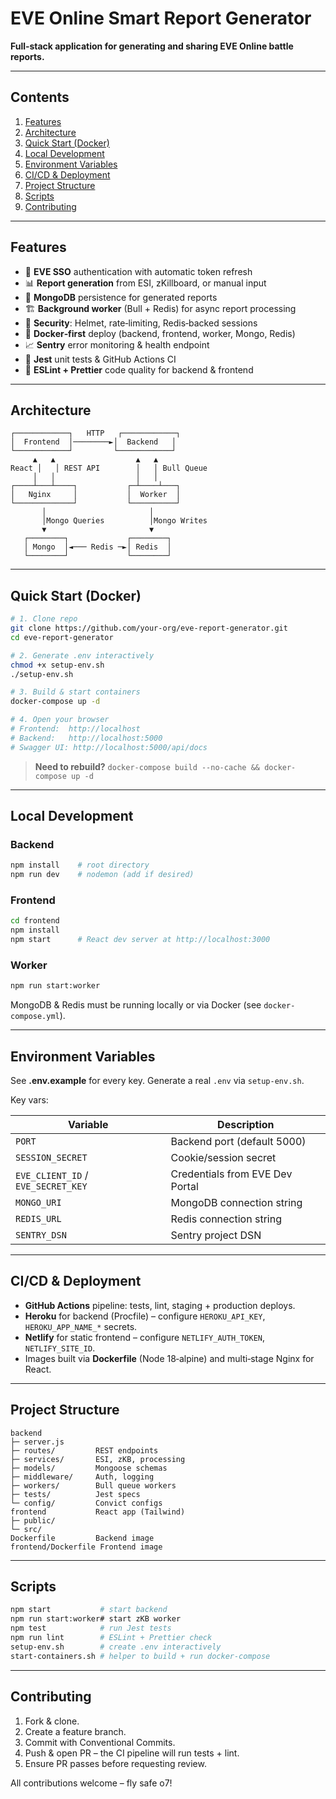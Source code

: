 # EVE Online Smart Report Generator

**Full‑stack application for generating and sharing EVE Online battle reports.**

---

## Contents

1. [Features](#features)
2. [Architecture](#architecture)
3. [Quick Start (Docker)](#quick-start-docker)
4. [Local Development](#local-development)
5. [Environment Variables](#environment-variables)
6. [CI/CD & Deployment](#cicd--deployment)
7. [Project Structure](#project-structure)
8. [Scripts](#scripts)
9. [Contributing](#contributing)

---

## Features

* 🚀 **EVE SSO** authentication with automatic token refresh
* 📊 **Report generation** from ESI, zKillboard, or manual input
* 💾 **MongoDB** persistence for generated reports
* 🏗️ **Background worker** (Bull + Redis) for async report processing
* 🔐 **Security**: Helmet, rate‑limiting, Redis‑backed sessions
* 🐳 **Docker‑first** deploy (backend, frontend, worker, Mongo, Redis)
* 📈 **Sentry** error monitoring & health endpoint
* 🧪 **Jest** unit tests & GitHub Actions CI
* 🧹 **ESLint + Prettier** code quality for backend & frontend

---

## Architecture

```
┌────────────┐   HTTP   ┌────────────┐
│  Frontend  │────────►│  Backend   │
└────────────┘         └────────────┘
     ▲   ▲                  ▲   ▲
React │   │ REST API        │   │ Bull Queue
     │   │                  │   │
┌────┴───┴────┐           ┌─┴────┴───┐
│   Nginx     │           │  Worker  │
└─────────────┘           └──────────┘
       │                       │
       │Mongo Queries          │Mongo Writes
       ▼                       ▼
   ┌────────┐             ┌────────┐
   │ Mongo  │◄─── Redis ─►│ Redis  │
   └────────┘             └────────┘
```

---

## Quick Start (Docker)

```bash
# 1. Clone repo
git clone https://github.com/your-org/eve-report-generator.git
cd eve-report-generator

# 2. Generate .env interactively
chmod +x setup-env.sh
./setup-env.sh

# 3. Build & start containers
docker-compose up -d

# 4. Open your browser
# Frontend:  http://localhost
# Backend:   http://localhost:5000
# Swagger UI: http://localhost:5000/api/docs
```

> **Need to rebuild?** `docker-compose build --no-cache && docker-compose up -d`

---

## Local Development

### Backend

```bash
npm install    # root directory
npm run dev    # nodemon (add if desired)
```

### Frontend

```bash
cd frontend
npm install
npm start      # React dev server at http://localhost:3000
```

### Worker

```bash
npm run start:worker
```

MongoDB & Redis must be running locally or via Docker (see `docker-compose.yml`).

---

## Environment Variables

See **.env.example** for every key. Generate a real `.env` via `setup-env.sh`.

Key vars:

| Variable                           | Description                     |
| ---------------------------------- | ------------------------------- |
| `PORT`                             | Backend port (default 5000)     |
| `SESSION_SECRET`                   | Cookie/session secret           |
| `EVE_CLIENT_ID` / `EVE_SECRET_KEY` | Credentials from EVE Dev Portal |
| `MONGO_URI`                        | MongoDB connection string       |
| `REDIS_URL`                        | Redis connection string         |
| `SENTRY_DSN`                       | Sentry project DSN              |

---

## CI/CD & Deployment

* **GitHub Actions** pipeline: tests, lint, staging + production deploys.
* **Heroku** for backend (Procfile) – configure `HEROKU_API_KEY`, `HEROKU_APP_NAME_*` secrets.
* **Netlify** for static frontend – configure `NETLIFY_AUTH_TOKEN`, `NETLIFY_SITE_ID`.
* Images built via **Dockerfile** (Node 18‑alpine) and multi‑stage Nginx for React.

---

## Project Structure

```
backend
├─ server.js
├─ routes/         REST endpoints
├─ services/       ESI, zKB, processing
├─ models/         Mongoose schemas
├─ middleware/     Auth, logging
├─ workers/        Bull queue workers
├─ tests/          Jest specs
└─ config/         Convict configs
frontend           React app (Tailwind)
├─ public/
└─ src/
Dockerfile         Backend image
frontend/Dockerfile Frontend image
```

---

## Scripts

```bash
npm start           # start backend
npm run start:worker# start zKB worker
npm test            # run Jest tests
npm run lint        # ESLint + Prettier check
setup-env.sh        # create .env interactively
start-containers.sh # helper to build + run docker-compose
```

---

## Contributing

1. Fork & clone.
2. Create a feature branch.
3. Commit with Conventional Commits.
4. Push & open PR – the CI pipeline will run tests + lint.
5. Ensure PR passes before requesting review.

All contributions welcome – fly safe o7!
